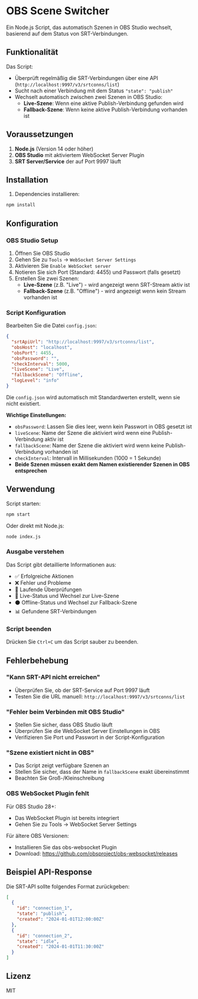 # OBS Scene Switcher

Ein Node.js Script, das automatisch Szenen in OBS Studio wechselt, basierend auf dem Status von SRT-Verbindungen.

## Funktionalität

Das Script:
- Überprüft regelmäßig die SRT-Verbindungen über eine API (`http://localhost:9997/v3/srtconns/list`)
- Sucht nach einer Verbindung mit dem Status `"state": "publish"`
- Wechselt automatisch zwischen zwei Szenen in OBS Studio:
  - **Live-Szene**: Wenn eine aktive Publish-Verbindung gefunden wird
  - **Fallback-Szene**: Wenn keine aktive Publish-Verbindung vorhanden ist

## Voraussetzungen

1. **Node.js** (Version 14 oder höher)
2. **OBS Studio** mit aktiviertem WebSocket Server Plugin
3. **SRT Server/Service** der auf Port 9997 läuft

## Installation

1. Dependencies installieren:
```bash
npm install
```

## Konfiguration

### OBS Studio Setup

1. Öffnen Sie OBS Studio
2. Gehen Sie zu `Tools` → `WebSocket Server Settings`
3. Aktivieren Sie `Enable WebSocket server`
4. Notieren Sie sich Port (Standard: 4455) und Passwort (falls gesetzt)
5. Erstellen Sie zwei Szenen:
   - **Live-Szene** (z.B. "Live") - wird angezeigt wenn SRT-Stream aktiv ist
   - **Fallback-Szene** (z.B. "Offline") - wird angezeigt wenn kein Stream vorhanden ist

### Script Konfiguration

Bearbeiten Sie die Datei `config.json`:

```json
{
  "srtApiUrl": "http://localhost:9997/v3/srtconns/list",
  "obsHost": "localhost",
  "obsPort": 4455,
  "obsPassword": "",
  "checkInterval": 5000,
  "liveScene": "Live",
  "fallbackScene": "Offline",
  "logLevel": "info"
}
```

Die `config.json` wird automatisch mit Standardwerten erstellt, wenn sie nicht existiert.

**Wichtige Einstellungen:**
- `obsPassword`: Lassen Sie dies leer, wenn kein Passwort in OBS gesetzt ist
- `liveScene`: Name der Szene die aktiviert wird wenn eine Publish-Verbindung aktiv ist
- `fallbackScene`: Name der Szene die aktiviert wird wenn keine Publish-Verbindung vorhanden ist
- `checkInterval`: Intervall in Millisekunden (1000 = 1 Sekunde)
- **Beide Szenen müssen exakt dem Namen existierender Szenen in OBS entsprechen**

## Verwendung

Script starten:
```bash
npm start
```

Oder direkt mit Node.js:
```bash
node index.js
```

### Ausgabe verstehen

Das Script gibt detaillierte Informationen aus:
- ✅ Erfolgreiche Aktionen
- ❌ Fehler und Probleme  
- 🔄 Laufende Überprüfungen
- 🔴 Live-Status und Wechsel zur Live-Szene
- ⚫ Offline-Status und Wechsel zur Fallback-Szene
- 📊 Gefundene SRT-Verbindungen

### Script beenden

Drücken Sie `Ctrl+C` um das Script sauber zu beenden.

## Fehlerbehebung

### "Kann SRT-API nicht erreichen"
- Überprüfen Sie, ob der SRT-Service auf Port 9997 läuft
- Testen Sie die URL manuell: `http://localhost:9997/v3/srtconns/list`

### "Fehler beim Verbinden mit OBS Studio"
- Stellen Sie sicher, dass OBS Studio läuft
- Überprüfen Sie die WebSocket Server Einstellungen in OBS
- Verifizieren Sie Port und Passwort in der Script-Konfiguration

### "Szene existiert nicht in OBS"
- Das Script zeigt verfügbare Szenen an
- Stellen Sie sicher, dass der Name in `fallbackScene` exakt übereinstimmt
- Beachten Sie Groß-/Kleinschreibung

### OBS WebSocket Plugin fehlt
Für OBS Studio 28+:
- Das WebSocket Plugin ist bereits integriert
- Gehen Sie zu Tools → WebSocket Server Settings

Für ältere OBS Versionen:
- Installieren Sie das obs-websocket Plugin
- Download: https://github.com/obsproject/obs-websocket/releases

## Beispiel API-Response

Die SRT-API sollte folgendes Format zurückgeben:
```json
[
  {
    "id": "connection_1",
    "state": "publish",
    "created": "2024-01-01T12:00:00Z"
  },
  {
    "id": "connection_2", 
    "state": "idle",
    "created": "2024-01-01T11:30:00Z"
  }
]
```

## Lizenz

MIT 